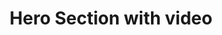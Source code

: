 ---
title: Hero Section with video
category: Marketing
paid: true
isActive: true
ltr: {"vue":{"vueTail":[],"vueCss":[]},"react":{"jsxCss":[],"jsxTail":[{"label":"App.jsx","code":"import { useState } from \"react\"\n\nexport default () => {\n    const features = [\n        {\n            name: \"Trusted\",\n            icon:\n                <svg xmlns=\"http://www.w3.org/2000/svg\" viewBox=\"0 0 20 20\" fill=\"currentColor\" className=\"w-5 h-5\">\n                    <path fillRule=\"evenodd\" d=\"M16.403 12.652a3 3 0 000-5.304 3 3 0 00-3.75-3.751 3 3 0 00-5.305 0 3 3 0 00-3.751 3.75 3 3 0 000 5.305 3 3 0 003.75 3.751 3 3 0 005.305 0 3 3 0 003.751-3.75zm-2.546-4.46a.75.75 0 00-1.214-.883l-3.483 4.79-1.88-1.88a.75.75 0 10-1.06 1.061l2.5 2.5a.75.75 0 001.137-.089l4-5.5z\" clipRule=\"evenodd\" />\n                </svg>\n\n        },\n        {\n            name: \"Over 50+ videos\",\n            icon:\n                <svg xmlns=\"http://www.w3.org/2000/svg\" viewBox=\"0 0 20 20\" fill=\"currentColor\" className=\"w-5 h-5\">\n                    <path fillRule=\"evenodd\" d=\"M1 4.75C1 3.784 1.784 3 2.75 3h14.5c.966 0 1.75.784 1.75 1.75v10.515a1.75 1.75 0 01-1.75 1.75h-1.5c-.078 0-.155-.005-.23-.015H4.48c-.075.01-.152.015-.23.015h-1.5A1.75 1.75 0 011 15.265V4.75zm16.5 7.385V11.01a.25.25 0 00-.25-.25h-1.5a.25.25 0 00-.25.25v1.125c0 .138.112.25.25.25h1.5a.25.25 0 00.25-.25zm0 2.005a.25.25 0 00-.25-.25h-1.5a.25.25 0 00-.25.25v1.125c0 .108.069.2.165.235h1.585a.25.25 0 00.25-.25v-1.11zm-15 1.11v-1.11a.25.25 0 01.25-.25h1.5a.25.25 0 01.25.25v1.125a.25.25 0 01-.164.235H2.75a.25.25 0 01-.25-.25zm2-4.24v1.125a.25.25 0 01-.25.25h-1.5a.25.25 0 01-.25-.25V11.01a.25.25 0 01.25-.25h1.5a.25.25 0 01.25.25zm13-2.005V7.88a.25.25 0 00-.25-.25h-1.5a.25.25 0 00-.25.25v1.125c0 .138.112.25.25.25h1.5a.25.25 0 00.25-.25zM4.25 7.63a.25.25 0 01.25.25v1.125a.25.25 0 01-.25.25h-1.5a.25.25 0 01-.25-.25V7.88a.25.25 0 01.25-.25h1.5zm0-3.13a.25.25 0 01.25.25v1.125a.25.25 0 01-.25.25h-1.5a.25.25 0 01-.25-.25V4.75a.25.25 0 01.25-.25h1.5zm11.5 1.625a.25.25 0 01-.25-.25V4.75a.25.25 0 01.25-.25h1.5a.25.25 0 01.25.25v1.125a.25.25 0 01-.25.25h-1.5zm-9 3.125a.75.75 0 000 1.5h6.5a.75.75 0 000-1.5h-6.5z\" clipRule=\"evenodd\" />\n                </svg>\n        },\n        {\n            name: \"400 ratings\",\n            icon:\n                <svg xmlns=\"http://www.w3.org/2000/svg\" viewBox=\"0 0 20 20\" fill=\"currentColor\" className=\"w-5 h-5\">\n                    <path fillRule=\"evenodd\" d=\"M10.868 2.884c-.321-.772-1.415-.772-1.736 0l-1.83 4.401-4.753.381c-.833.067-1.171 1.107-.536 1.651l3.62 3.102-1.106 4.637c-.194.813.691 1.456 1.405 1.02L10 15.591l4.069 2.485c.713.436 1.598-.207 1.404-1.02l-1.106-4.637 3.62-3.102c.635-.544.297-1.584-.536-1.65l-4.752-.382-1.831-4.401z\" clipRule=\"evenodd\" />\n                </svg>\n        }\n    ]\n\n    const [isVideoPoppedUp, setVideoPopUp] = useState(false)\n\n    return (\n        <section>\n            <div className=\"max-w-screen-xl mx-auto px-4 py-28 gap-12 text-gray-600 md:px-8 xl:flex\">\n                <div className=\"space-y-5 max-w-2xl mx-auto text-center xl:text-left\">\n                    <div className=\"flex flex-wrap items-center justify-center gap-6 xl:justify-start\">\n                        {\n                            features.map((item, idx) => (\n                                <div key={idx} className=\"flex items-center gap-x-2 text-gray-500 text-sm\">\n                                    {item.icon}\n                                    {item.name}\n                                </div>\n                            ))\n                        }\n                    </div>\n                    <h1 className=\"text-4xl text-gray-800 font-extrabold mx-auto md:text-5xl\">\n                        Explore in-demand careers and develop cutting edge skills\n                    </h1>\n                    <p className=\"max-w-xl mx-auto xl:mx-0\">\n                        Sed ut perspiciatis unde omnis iste natus voluptatem accusantium doloremque laudantium, totam rem aperiam, eaque ipsa quae.\n                    </p>\n                    <div className=\"items-center justify-center gap-x-3 space-y-3 sm:flex sm:space-y-0 xl:justify-start\">\n                        <a href=\"javascript:void(0)\" className=\"flex items-center justify-center gap-x-2 py-2 px-4 text-white font-medium bg-gray-800 duration-150 hover:bg-gray-700 active:bg-gray-900 rounded-lg md:inline-flex\">\n                            Browse courses\n                            <svg xmlns=\"http://www.w3.org/2000/svg\" viewBox=\"0 0 20 20\" fill=\"currentColor\" className=\"w-5 h-5\">\n                                <path fillRule=\"evenodd\" d=\"M2 10a.75.75 0 01.75-.75h12.59l-2.1-1.95a.75.75 0 111.02-1.1l3.5 3.25a.75.75 0 010 1.1l-3.5 3.25a.75.75 0 11-1.02-1.1l2.1-1.95H2.75A.75.75 0 012 10z\" clipRule=\"evenodd\" />\n                            </svg>\n                        </a>\n                        <a href=\"javascript:void(0)\" className=\"flex items-center justify-center gap-x-2 py-2 px-4 text-gray-700 hover:text-gray-500 font-medium duration-150 active:bg-gray-100 border rounded-lg md:inline-flex\">\n                            Get access\n                            <svg xmlns=\"http://www.w3.org/2000/svg\" viewBox=\"0 0 20 20\" fill=\"currentColor\" className=\"w-5 h-5\">\n                                <path fillRule=\"evenodd\" d=\"M2 10a.75.75 0 01.75-.75h12.59l-2.1-1.95a.75.75 0 111.02-1.1l3.5 3.25a.75.75 0 010 1.1l-3.5 3.25a.75.75 0 11-1.02-1.1l2.1-1.95H2.75A.75.75 0 012 10z\" clipRule=\"evenodd\" />\n                            </svg>\n                        </a>\n                    </div>\n                </div>\n                <div className=\"flex-1 max-w-xl mx-auto mt-14 xl:mt-0\">\n                    <div className=\"relative\">\n                        <img src=\"https://images.unsplash.com/photo-1513258496099-48168024aec0?ixlib=rb-4.0.3&ixid=MnwxMjA3fDB8MHxwaG90by1wYWdlfHx8fGVufDB8fHx8&auto=format&fit=crop&w=870&q=80\" className=\"rounded-lg\" alt=\"\" />\n                        <button className=\"absolute w-16 h-16 rounded-full inset-0 m-auto duration-150 bg-blue-500 hover:bg-blue-600 ring-offset-2 focus:ring text-white\"\n                            onClick={() => setVideoPopUp(true)}\n                        >\n                            <svg xmlns=\"http://www.w3.org/2000/svg\" viewBox=\"0 0 20 20\" fill=\"currentColor\" className=\"w-6 h-6 m-auto\">\n                                <path d=\"M6.3 2.841A1.5 1.5 0 004 4.11V15.89a1.5 1.5 0 002.3 1.269l9.344-5.89a1.5 1.5 0 000-2.538L6.3 2.84z\" />\n                            </svg>\n                        </button>\n                    </div>\n                </div>\n            </div>\n            {\n                isVideoPoppedUp ? (\n                    <div className=\"fixed inset-0 w-full h-full flex items-center justify-center\">\n                        <div className=\"absolute inset-0 w-full h-full bg-black/50\" onClick={() => setVideoPopUp(false)}></div>\n                        <div className=\"px-4 relative\">\n                            <button\n                                className=\"w-12 h-12 mb-5 rounded-full duration-150 bg-gray-800 hover:bg-gray-700 text-white\"\n                                onClick={() => setVideoPopUp(false)}\n                            >\n                                <svg xmlns=\"http://www.w3.org/2000/svg\" viewBox=\"0 0 20 20\" fill=\"currentColor\" className=\"w-5 h-5 m-auto\">\n                                    <path d=\"M6.28 5.22a.75.75 0 00-1.06 1.06L8.94 10l-3.72 3.72a.75.75 0 101.06 1.06L10 11.06l3.72 3.72a.75.75 0 101.06-1.06L11.06 10l3.72-3.72a.75.75 0 00-1.06-1.06L10 8.94 6.28 5.22z\" />\n                                </svg>\n                            </button>\n                            <video className=\"rounded-lg w-full max-w-2xl\" controls autoPlay={true}>\n                                <source src=\"https://res.cloudinary.com/floatui/video/upload/v1669411003/Binary_Search_Algorithm_in_100_Seconds_hyg6n5.mp4\" type=\"video/mp4\" />\n                            </video>\n                        </div>\n                    </div>\n                ) : \"\"\n            }\n        </section>\n    )\n}"}]},"preview":"function App() {\n    const features = [\n        {\n            name: \"Trusted\",\n            icon:\n                <svg xmlns=\"http://www.w3.org/2000/svg\" viewBox=\"0 0 20 20\" fill=\"currentColor\" className=\"w-5 h-5\">\n                    <path fillRule=\"evenodd\" d=\"M16.403 12.652a3 3 0 000-5.304 3 3 0 00-3.75-3.751 3 3 0 00-5.305 0 3 3 0 00-3.751 3.75 3 3 0 000 5.305 3 3 0 003.75 3.751 3 3 0 005.305 0 3 3 0 003.751-3.75zm-2.546-4.46a.75.75 0 00-1.214-.883l-3.483 4.79-1.88-1.88a.75.75 0 10-1.06 1.061l2.5 2.5a.75.75 0 001.137-.089l4-5.5z\" clipRule=\"evenodd\" />\n                </svg>\n\n        },\n        {\n            name: \"Over 50+ videos\",\n            icon:\n                <svg xmlns=\"http://www.w3.org/2000/svg\" viewBox=\"0 0 20 20\" fill=\"currentColor\" className=\"w-5 h-5\">\n                    <path fillRule=\"evenodd\" d=\"M1 4.75C1 3.784 1.784 3 2.75 3h14.5c.966 0 1.75.784 1.75 1.75v10.515a1.75 1.75 0 01-1.75 1.75h-1.5c-.078 0-.155-.005-.23-.015H4.48c-.075.01-.152.015-.23.015h-1.5A1.75 1.75 0 011 15.265V4.75zm16.5 7.385V11.01a.25.25 0 00-.25-.25h-1.5a.25.25 0 00-.25.25v1.125c0 .138.112.25.25.25h1.5a.25.25 0 00.25-.25zm0 2.005a.25.25 0 00-.25-.25h-1.5a.25.25 0 00-.25.25v1.125c0 .108.069.2.165.235h1.585a.25.25 0 00.25-.25v-1.11zm-15 1.11v-1.11a.25.25 0 01.25-.25h1.5a.25.25 0 01.25.25v1.125a.25.25 0 01-.164.235H2.75a.25.25 0 01-.25-.25zm2-4.24v1.125a.25.25 0 01-.25.25h-1.5a.25.25 0 01-.25-.25V11.01a.25.25 0 01.25-.25h1.5a.25.25 0 01.25.25zm13-2.005V7.88a.25.25 0 00-.25-.25h-1.5a.25.25 0 00-.25.25v1.125c0 .138.112.25.25.25h1.5a.25.25 0 00.25-.25zM4.25 7.63a.25.25 0 01.25.25v1.125a.25.25 0 01-.25.25h-1.5a.25.25 0 01-.25-.25V7.88a.25.25 0 01.25-.25h1.5zm0-3.13a.25.25 0 01.25.25v1.125a.25.25 0 01-.25.25h-1.5a.25.25 0 01-.25-.25V4.75a.25.25 0 01.25-.25h1.5zm11.5 1.625a.25.25 0 01-.25-.25V4.75a.25.25 0 01.25-.25h1.5a.25.25 0 01.25.25v1.125a.25.25 0 01-.25.25h-1.5zm-9 3.125a.75.75 0 000 1.5h6.5a.75.75 0 000-1.5h-6.5z\" clipRule=\"evenodd\" />\n                </svg>\n        },\n        {\n            name: \"400 ratings\",\n            icon:\n                <svg xmlns=\"http://www.w3.org/2000/svg\" viewBox=\"0 0 20 20\" fill=\"currentColor\" className=\"w-5 h-5\">\n                    <path fillRule=\"evenodd\" d=\"M10.868 2.884c-.321-.772-1.415-.772-1.736 0l-1.83 4.401-4.753.381c-.833.067-1.171 1.107-.536 1.651l3.62 3.102-1.106 4.637c-.194.813.691 1.456 1.405 1.02L10 15.591l4.069 2.485c.713.436 1.598-.207 1.404-1.02l-1.106-4.637 3.62-3.102c.635-.544.297-1.584-.536-1.65l-4.752-.382-1.831-4.401z\" clipRule=\"evenodd\" />\n                </svg>\n        }\n    ]\n\n    const [isVideoPoppedUp, setVideoPopUp] = React.useState(false)\n\n    return (\n        <section>\n            <div className=\"max-w-screen-xl mx-auto px-4 py-28 gap-12 text-gray-600 md:px-8 xl:flex\">\n                <div className=\"space-y-5 max-w-2xl mx-auto text-center xl:text-left\">\n                    <div className=\"flex flex-wrap items-center justify-center gap-6 xl:justify-start\">\n                        {\n                            features.map((item, idx) => (\n                                <div key={idx} className=\"flex items-center gap-x-2 text-gray-500 text-sm\">\n                                    {item.icon}\n                                    {item.name}\n                                </div>\n                            ))\n                        }\n                    </div>\n                    <h1 className=\"text-4xl text-gray-800 font-extrabold mx-auto md:text-5xl\">\n                        Explore in-demand careers and develop cutting edge skills\n                    </h1>\n                    <p className=\"max-w-xl mx-auto xl:mx-0\">\n                        Sed ut perspiciatis unde omnis iste natus voluptatem accusantium doloremque laudantium, totam rem aperiam, eaque ipsa quae.\n                    </p>\n                    <div className=\"items-center justify-center gap-x-3 space-y-3 sm:flex sm:space-y-0 xl:justify-start\">\n                        <a href=\"javascript:void(0)\" className=\"flex items-center justify-center gap-x-2 py-2 px-4 text-white font-medium bg-gray-800 duration-150 hover:bg-gray-700 active:bg-gray-900 rounded-lg md:inline-flex\">\n                            Browse courses\n                            <svg xmlns=\"http://www.w3.org/2000/svg\" viewBox=\"0 0 20 20\" fill=\"currentColor\" className=\"w-5 h-5\">\n                                <path fillRule=\"evenodd\" d=\"M2 10a.75.75 0 01.75-.75h12.59l-2.1-1.95a.75.75 0 111.02-1.1l3.5 3.25a.75.75 0 010 1.1l-3.5 3.25a.75.75 0 11-1.02-1.1l2.1-1.95H2.75A.75.75 0 012 10z\" clipRule=\"evenodd\" />\n                            </svg>\n                        </a>\n                        <a href=\"javascript:void(0)\" className=\"flex items-center justify-center gap-x-2 py-2 px-4 text-gray-700 hover:text-gray-500 font-medium duration-150 active:bg-gray-100 border rounded-lg md:inline-flex\">\n                            Get access\n                            <svg xmlns=\"http://www.w3.org/2000/svg\" viewBox=\"0 0 20 20\" fill=\"currentColor\" className=\"w-5 h-5\">\n                                <path fillRule=\"evenodd\" d=\"M2 10a.75.75 0 01.75-.75h12.59l-2.1-1.95a.75.75 0 111.02-1.1l3.5 3.25a.75.75 0 010 1.1l-3.5 3.25a.75.75 0 11-1.02-1.1l2.1-1.95H2.75A.75.75 0 012 10z\" clipRule=\"evenodd\" />\n                            </svg>\n                        </a>\n                    </div>\n                </div>\n                <div className=\"flex-1 max-w-xl mx-auto mt-14 xl:mt-0\">\n                    <div className=\"relative\">\n                        <img src=\"https://images.unsplash.com/photo-1513258496099-48168024aec0?ixlib=rb-4.0.3&ixid=MnwxMjA3fDB8MHxwaG90by1wYWdlfHx8fGVufDB8fHx8&auto=format&fit=crop&w=870&q=80\" className=\"rounded-lg\" alt=\"\" />\n                        <button className=\"absolute w-16 h-16 rounded-full inset-0 m-auto duration-150 bg-blue-500 hover:bg-blue-600 ring-offset-2 focus:ring text-white\"\n                            onClick={() => setVideoPopUp(true)}\n                        >\n                            <svg xmlns=\"http://www.w3.org/2000/svg\" viewBox=\"0 0 20 20\" fill=\"currentColor\" className=\"w-6 h-6 m-auto\">\n                                <path d=\"M6.3 2.841A1.5 1.5 0 004 4.11V15.89a1.5 1.5 0 002.3 1.269l9.344-5.89a1.5 1.5 0 000-2.538L6.3 2.84z\" />\n                            </svg>\n                        </button>\n                    </div>\n                </div>\n            </div>\n            {\n                isVideoPoppedUp ? (\n                    <div className=\"fixed inset-0 w-full h-full flex items-center justify-center\">\n                        <div className=\"absolute inset-0 w-full h-full bg-black/50\" onClick={() => setVideoPopUp(false)}></div>\n                        <div className=\"px-4 relative\">\n                            <button\n                                className=\"w-12 h-12 mb-5 rounded-full duration-150 bg-gray-800 hover:bg-gray-700 text-white\"\n                                onClick={() => setVideoPopUp(false)}\n                            >\n                                <svg xmlns=\"http://www.w3.org/2000/svg\" viewBox=\"0 0 20 20\" fill=\"currentColor\" className=\"w-5 h-5 m-auto\">\n                                    <path d=\"M6.28 5.22a.75.75 0 00-1.06 1.06L8.94 10l-3.72 3.72a.75.75 0 101.06 1.06L10 11.06l3.72 3.72a.75.75 0 101.06-1.06L11.06 10l3.72-3.72a.75.75 0 00-1.06-1.06L10 8.94 6.28 5.22z\" />\n                                </svg>\n                            </button>\n                            <video className=\"rounded-lg w-full max-w-2xl\" controls autoPlay={true}>\n                                <source src=\"https://res.cloudinary.com/floatui/video/upload/v1669411003/Binary_Search_Algorithm_in_100_Seconds_hyg6n5.mp4\" type=\"video/mp4\" />\n                            </video>\n                        </div>\n                    </div>\n                ) : \"\"\n            }\n        </section>\n    )\n}"}
rtl: {"react":{"jsxTail":[{"label":"App.jsx","code":"import { useState } from \"react\"\n\nexport default () => {\n\n    const features = [\n        {\n            name: \"موثوق به\",\n            icon:\n                <svg xmlns=\"http://www.w3.org/2000/svg\" viewBox=\"0 0 20 20\" fill=\"currentColor\" className=\"w-5 h-5\">\n                    <path fillRule=\"evenodd\" d=\"M16.403 12.652a3 3 0 000-5.304 3 3 0 00-3.75-3.751 3 3 0 00-5.305 0 3 3 0 00-3.751 3.75 3 3 0 000 5.305 3 3 0 003.75 3.751 3 3 0 005.305 0 3 3 0 003.751-3.75zm-2.546-4.46a.75.75 0 00-1.214-.883l-3.483 4.79-1.88-1.88a.75.75 0 10-1.06 1.061l2.5 2.5a.75.75 0 001.137-.089l4-5.5z\" clipRule=\"evenodd\" />\n                </svg>\n\n        },\n        {\n            name: \"أكثر من 50 مقطع فيديو\",\n            icon:\n                <svg xmlns=\"http://www.w3.org/2000/svg\" viewBox=\"0 0 20 20\" fill=\"currentColor\" className=\"w-5 h-5\">\n                    <path fillRule=\"evenodd\" d=\"M1 4.75C1 3.784 1.784 3 2.75 3h14.5c.966 0 1.75.784 1.75 1.75v10.515a1.75 1.75 0 01-1.75 1.75h-1.5c-.078 0-.155-.005-.23-.015H4.48c-.075.01-.152.015-.23.015h-1.5A1.75 1.75 0 011 15.265V4.75zm16.5 7.385V11.01a.25.25 0 00-.25-.25h-1.5a.25.25 0 00-.25.25v1.125c0 .138.112.25.25.25h1.5a.25.25 0 00.25-.25zm0 2.005a.25.25 0 00-.25-.25h-1.5a.25.25 0 00-.25.25v1.125c0 .108.069.2.165.235h1.585a.25.25 0 00.25-.25v-1.11zm-15 1.11v-1.11a.25.25 0 01.25-.25h1.5a.25.25 0 01.25.25v1.125a.25.25 0 01-.164.235H2.75a.25.25 0 01-.25-.25zm2-4.24v1.125a.25.25 0 01-.25.25h-1.5a.25.25 0 01-.25-.25V11.01a.25.25 0 01.25-.25h1.5a.25.25 0 01.25.25zm13-2.005V7.88a.25.25 0 00-.25-.25h-1.5a.25.25 0 00-.25.25v1.125c0 .138.112.25.25.25h1.5a.25.25 0 00.25-.25zM4.25 7.63a.25.25 0 01.25.25v1.125a.25.25 0 01-.25.25h-1.5a.25.25 0 01-.25-.25V7.88a.25.25 0 01.25-.25h1.5zm0-3.13a.25.25 0 01.25.25v1.125a.25.25 0 01-.25.25h-1.5a.25.25 0 01-.25-.25V4.75a.25.25 0 01.25-.25h1.5zm11.5 1.625a.25.25 0 01-.25-.25V4.75a.25.25 0 01.25-.25h1.5a.25.25 0 01.25.25v1.125a.25.25 0 01-.25.25h-1.5zm-9 3.125a.75.75 0 000 1.5h6.5a.75.75 0 000-1.5h-6.5z\" clipRule=\"evenodd\" />\n                </svg>\n        },\n        {\n            name: \"400 تقييمات\",\n            icon:\n                <svg xmlns=\"http://www.w3.org/2000/svg\" viewBox=\"0 0 20 20\" fill=\"currentColor\" className=\"w-5 h-5\">\n                    <path fillRule=\"evenodd\" d=\"M10.868 2.884c-.321-.772-1.415-.772-1.736 0l-1.83 4.401-4.753.381c-.833.067-1.171 1.107-.536 1.651l3.62 3.102-1.106 4.637c-.194.813.691 1.456 1.405 1.02L10 15.591l4.069 2.485c.713.436 1.598-.207 1.404-1.02l-1.106-4.637 3.62-3.102c.635-.544.297-1.584-.536-1.65l-4.752-.382-1.831-4.401z\" clipRule=\"evenodd\" />\n                </svg>\n        }\n    ]\n\n    const [isVideoPoppedUp, setVideoPopUp] = useState(false)\n\n    return (\n        <section>\n            <div className=\"max-w-screen-xl mx-auto px-4 py-28 gap-12 text-gray-600 md:px-8 xl:flex\">\n                <div className=\"space-y-5 max-w-2xl mx-auto text-center xl:text-right\">\n                    <div className=\"flex flex-wrap items-center justify-center gap-6 xl:justify-start\">\n                        {\n                            features.map((item, idx) => (\n                                <div key={idx} className=\"flex items-center gap-x-2 text-gray-500 text-sm\">\n                                    {item.icon}\n                                    {item.name}\n                                </div>\n                            ))\n                        }\n                    </div>\n                    <h1 className=\"text-4xl text-gray-800 font-extrabold mx-auto md:text-5xl\">\n                        استكشف الوظائف المطلوبة وطوّر المهارات المتطورة\n                    </h1>\n                    <p className=\"max-w-xl mx-auto xl:mx-0\">\n                        ولكن لكي ترى من أين يولد كل هذا ممن يتهمون اللذة والحمد بالألم ، سأفتح الأمر برمته ، وهذه الأشياء بالذات.\n                    </p>\n                    <div className=\"items-center justify-center gap-x-3 space-y-3 sm:flex sm:space-y-0 xl:justify-start\">\n                        <a href=\"javascript:void(0)\" className=\"flex items-center justify-center gap-x-2 py-2 px-4 text-white font-medium bg-gray-800 duration-150 hover:bg-gray-700 active:bg-gray-900 rounded-lg md:inline-flex\">\n                            تصفح الدورات\n                            <svg xmlns=\"http://www.w3.org/2000/svg\" fill=\"none\" viewBox=\"0 0 24 24\" stroke-width=\"1.5\" stroke=\"currentColor\" className=\"w-5 h-5\">\n                                <path stroke-linecap=\"round\" stroke-linejoin=\"round\" d=\"M6.75 15.75L3 12m0 0l3.75-3.75M3 12h18\" />\n                            </svg>\n                        </a>\n                        <a href=\"javascript:void(0)\" className=\"flex items-center justify-center gap-x-2 py-2 px-4 text-gray-700 hover:text-gray-500 font-medium duration-150 active:bg-gray-100 border rounded-lg md:inline-flex\">\n                            إمكانية الوصول\n                            <svg xmlns=\"http://www.w3.org/2000/svg\" fill=\"none\" viewBox=\"0 0 24 24\" stroke-width=\"1.5\" stroke=\"currentColor\" className=\"w-5 h-5\">\n                                <path stroke-linecap=\"round\" stroke-linejoin=\"round\" d=\"M6.75 15.75L3 12m0 0l3.75-3.75M3 12h18\" />\n                            </svg>\n                        </a>\n                    </div>\n                </div>\n                <div className=\"flex-1 max-w-xl mx-auto mt-14 xl:mt-0\">\n                    <div className=\"relative\">\n                        <img src=\"https://images.unsplash.com/photo-1513258496099-48168024aec0?ixlib=rb-4.0.3&ixid=MnwxMjA3fDB8MHxwaG90by1wYWdlfHx8fGVufDB8fHx8&auto=format&fit=crop&w=870&q=80\" className=\"rounded-lg\" alt=\"\" />\n                        <button className=\"absolute w-16 h-16 rounded-full inset-0 m-auto duration-150 bg-blue-500 hover:bg-blue-600 ring-offset-2 focus:ring text-white\"\n                            onClick={() => setVideoPopUp(true)}\n                        >\n                            <svg xmlns=\"http://www.w3.org/2000/svg\" viewBox=\"0 0 20 20\" fill=\"currentColor\" className=\"w-6 h-6 m-auto\">\n                                <path d=\"M6.3 2.841A1.5 1.5 0 004 4.11V15.89a1.5 1.5 0 002.3 1.269l9.344-5.89a1.5 1.5 0 000-2.538L6.3 2.84z\" />\n                            </svg>\n                        </button>\n                    </div>\n                </div>\n            </div>\n            {\n                isVideoPoppedUp ? (\n                    <div className=\"fixed inset-0 w-full h-full flex items-center justify-center\">\n                        <div className=\"absolute inset-0 w-full h-full bg-black/50\" onClick={() => setVideoPopUp(false)}></div>\n                        <div className=\"px-4 relative\">\n                            <button\n                                className=\"w-12 h-12 mb-5 rounded-full duration-150 bg-gray-800 hover:bg-gray-700 text-white\"\n                                onClick={() => setVideoPopUp(false)}\n                            >\n                                <svg xmlns=\"http://www.w3.org/2000/svg\" viewBox=\"0 0 20 20\" fill=\"currentColor\" className=\"w-5 h-5 m-auto\">\n                                    <path d=\"M6.28 5.22a.75.75 0 00-1.06 1.06L8.94 10l-3.72 3.72a.75.75 0 101.06 1.06L10 11.06l3.72 3.72a.75.75 0 101.06-1.06L11.06 10l3.72-3.72a.75.75 0 00-1.06-1.06L10 8.94 6.28 5.22z\" />\n                                </svg>\n                            </button>\n                            <video className=\"rounded-lg w-full max-w-2xl\" controls autoPlay={true}>\n                                <source src=\"https://res.cloudinary.com/floatui/video/upload/v1669411003/Binary_Search_Algorithm_in_100_Seconds_hyg6n5.mp4\" type=\"video/mp4\" />\n                            </video>\n                        </div>\n                    </div>\n                ) : \"\"\n            }\n        </section>\n    )\n}"}],"jsxCss":[]},"vue":{"vueTail":[],"vueCss":[]},"preview":"function App() {\n\n    const features = [\n        {\n            name: \"موثوق به\",\n            icon:\n                <svg xmlns=\"http://www.w3.org/2000/svg\" viewBox=\"0 0 20 20\" fill=\"currentColor\" className=\"w-5 h-5\">\n                    <path fillRule=\"evenodd\" d=\"M16.403 12.652a3 3 0 000-5.304 3 3 0 00-3.75-3.751 3 3 0 00-5.305 0 3 3 0 00-3.751 3.75 3 3 0 000 5.305 3 3 0 003.75 3.751 3 3 0 005.305 0 3 3 0 003.751-3.75zm-2.546-4.46a.75.75 0 00-1.214-.883l-3.483 4.79-1.88-1.88a.75.75 0 10-1.06 1.061l2.5 2.5a.75.75 0 001.137-.089l4-5.5z\" clipRule=\"evenodd\" />\n                </svg>\n\n        },\n        {\n            name: \"أكثر من 50 مقطع فيديو\",\n            icon:\n                <svg xmlns=\"http://www.w3.org/2000/svg\" viewBox=\"0 0 20 20\" fill=\"currentColor\" className=\"w-5 h-5\">\n                    <path fillRule=\"evenodd\" d=\"M1 4.75C1 3.784 1.784 3 2.75 3h14.5c.966 0 1.75.784 1.75 1.75v10.515a1.75 1.75 0 01-1.75 1.75h-1.5c-.078 0-.155-.005-.23-.015H4.48c-.075.01-.152.015-.23.015h-1.5A1.75 1.75 0 011 15.265V4.75zm16.5 7.385V11.01a.25.25 0 00-.25-.25h-1.5a.25.25 0 00-.25.25v1.125c0 .138.112.25.25.25h1.5a.25.25 0 00.25-.25zm0 2.005a.25.25 0 00-.25-.25h-1.5a.25.25 0 00-.25.25v1.125c0 .108.069.2.165.235h1.585a.25.25 0 00.25-.25v-1.11zm-15 1.11v-1.11a.25.25 0 01.25-.25h1.5a.25.25 0 01.25.25v1.125a.25.25 0 01-.164.235H2.75a.25.25 0 01-.25-.25zm2-4.24v1.125a.25.25 0 01-.25.25h-1.5a.25.25 0 01-.25-.25V11.01a.25.25 0 01.25-.25h1.5a.25.25 0 01.25.25zm13-2.005V7.88a.25.25 0 00-.25-.25h-1.5a.25.25 0 00-.25.25v1.125c0 .138.112.25.25.25h1.5a.25.25 0 00.25-.25zM4.25 7.63a.25.25 0 01.25.25v1.125a.25.25 0 01-.25.25h-1.5a.25.25 0 01-.25-.25V7.88a.25.25 0 01.25-.25h1.5zm0-3.13a.25.25 0 01.25.25v1.125a.25.25 0 01-.25.25h-1.5a.25.25 0 01-.25-.25V4.75a.25.25 0 01.25-.25h1.5zm11.5 1.625a.25.25 0 01-.25-.25V4.75a.25.25 0 01.25-.25h1.5a.25.25 0 01.25.25v1.125a.25.25 0 01-.25.25h-1.5zm-9 3.125a.75.75 0 000 1.5h6.5a.75.75 0 000-1.5h-6.5z\" clipRule=\"evenodd\" />\n                </svg>\n        },\n        {\n            name: \"400 تقييمات\",\n            icon:\n                <svg xmlns=\"http://www.w3.org/2000/svg\" viewBox=\"0 0 20 20\" fill=\"currentColor\" className=\"w-5 h-5\">\n                    <path fillRule=\"evenodd\" d=\"M10.868 2.884c-.321-.772-1.415-.772-1.736 0l-1.83 4.401-4.753.381c-.833.067-1.171 1.107-.536 1.651l3.62 3.102-1.106 4.637c-.194.813.691 1.456 1.405 1.02L10 15.591l4.069 2.485c.713.436 1.598-.207 1.404-1.02l-1.106-4.637 3.62-3.102c.635-.544.297-1.584-.536-1.65l-4.752-.382-1.831-4.401z\" clipRule=\"evenodd\" />\n                </svg>\n        }\n    ]\n\n    const [isVideoPoppedUp, setVideoPopUp] = React.useState(false)\n\n    return (\n        <section>\n            <div className=\"max-w-screen-xl mx-auto px-4 py-28 gap-12 text-gray-600 md:px-8 xl:flex\">\n                <div className=\"space-y-5 max-w-2xl mx-auto text-center xl:text-right\">\n                    <div className=\"flex flex-wrap items-center justify-center gap-6 xl:justify-start\">\n                        {\n                            features.map((item, idx) => (\n                                <div key={idx} className=\"flex items-center gap-x-2 text-gray-500 text-sm\">\n                                    {item.icon}\n                                    {item.name}\n                                </div>\n                            ))\n                        }\n                    </div>\n                    <h1 className=\"text-4xl text-gray-800 font-extrabold mx-auto md:text-5xl\">\n                        استكشف الوظائف المطلوبة وطوّر المهارات المتطورة\n                    </h1>\n                    <p className=\"max-w-xl mx-auto xl:mx-0\">\n                        ولكن لكي ترى من أين يولد كل هذا ممن يتهمون اللذة والحمد بالألم ، سأفتح الأمر برمته ، وهذه الأشياء بالذات.\n                    </p>\n                    <div className=\"items-center justify-center gap-x-3 space-y-3 sm:flex sm:space-y-0 xl:justify-start\">\n                        <a href=\"javascript:void(0)\" className=\"flex items-center justify-center gap-x-2 py-2 px-4 text-white font-medium bg-gray-800 duration-150 hover:bg-gray-700 active:bg-gray-900 rounded-lg md:inline-flex\">\n                            تصفح الدورات\n                            <svg xmlns=\"http://www.w3.org/2000/svg\" fill=\"none\" viewBox=\"0 0 24 24\" stroke-width=\"1.5\" stroke=\"currentColor\" className=\"w-5 h-5\">\n                                <path stroke-linecap=\"round\" stroke-linejoin=\"round\" d=\"M6.75 15.75L3 12m0 0l3.75-3.75M3 12h18\" />\n                            </svg>\n                        </a>\n                        <a href=\"javascript:void(0)\" className=\"flex items-center justify-center gap-x-2 py-2 px-4 text-gray-700 hover:text-gray-500 font-medium duration-150 active:bg-gray-100 border rounded-lg md:inline-flex\">\n                            إمكانية الوصول\n                            <svg xmlns=\"http://www.w3.org/2000/svg\" fill=\"none\" viewBox=\"0 0 24 24\" stroke-width=\"1.5\" stroke=\"currentColor\" className=\"w-5 h-5\">\n                                <path stroke-linecap=\"round\" stroke-linejoin=\"round\" d=\"M6.75 15.75L3 12m0 0l3.75-3.75M3 12h18\" />\n                            </svg>\n                        </a>\n                    </div>\n                </div>\n                <div className=\"flex-1 max-w-xl mx-auto mt-14 xl:mt-0\">\n                    <div className=\"relative\">\n                        <img src=\"https://images.unsplash.com/photo-1513258496099-48168024aec0?ixlib=rb-4.0.3&ixid=MnwxMjA3fDB8MHxwaG90by1wYWdlfHx8fGVufDB8fHx8&auto=format&fit=crop&w=870&q=80\" className=\"rounded-lg\" alt=\"\" />\n                        <button className=\"absolute w-16 h-16 rounded-full inset-0 m-auto duration-150 bg-blue-500 hover:bg-blue-600 ring-offset-2 focus:ring text-white\"\n                            onClick={() => setVideoPopUp(true)}\n                        >\n                            <svg xmlns=\"http://www.w3.org/2000/svg\" viewBox=\"0 0 20 20\" fill=\"currentColor\" className=\"w-6 h-6 m-auto\">\n                                <path d=\"M6.3 2.841A1.5 1.5 0 004 4.11V15.89a1.5 1.5 0 002.3 1.269l9.344-5.89a1.5 1.5 0 000-2.538L6.3 2.84z\" />\n                            </svg>\n                        </button>\n                    </div>\n                </div>\n            </div>\n            {\n                isVideoPoppedUp ? (\n                    <div className=\"fixed inset-0 w-full h-full flex items-center justify-center\">\n                        <div className=\"absolute inset-0 w-full h-full bg-black/50\" onClick={() => setVideoPopUp(false)}></div>\n                        <div className=\"px-4 relative\">\n                            <button\n                                className=\"w-12 h-12 mb-5 rounded-full duration-150 bg-gray-800 hover:bg-gray-700 text-white\"\n                                onClick={() => setVideoPopUp(false)}\n                            >\n                                <svg xmlns=\"http://www.w3.org/2000/svg\" viewBox=\"0 0 20 20\" fill=\"currentColor\" className=\"w-5 h-5 m-auto\">\n                                    <path d=\"M6.28 5.22a.75.75 0 00-1.06 1.06L8.94 10l-3.72 3.72a.75.75 0 101.06 1.06L10 11.06l3.72 3.72a.75.75 0 101.06-1.06L11.06 10l3.72-3.72a.75.75 0 00-1.06-1.06L10 8.94 6.28 5.22z\" />\n                                </svg>\n                            </button>\n                            <video className=\"rounded-lg w-full max-w-2xl\" controls autoPlay={true}>\n                                <source src=\"https://res.cloudinary.com/floatui/video/upload/v1669411003/Binary_Search_Algorithm_in_100_Seconds_hyg6n5.mp4\" type=\"video/mp4\" />\n                            </video>\n                        </div>\n                    </div>\n                ) : \"\"\n            }\n        </section>\n    )\n}"}
slug: /heroes
id: a79d7e5b-97d0-4e39-8b8c-ce11e6ea7764
created_at: 1670149778435
---